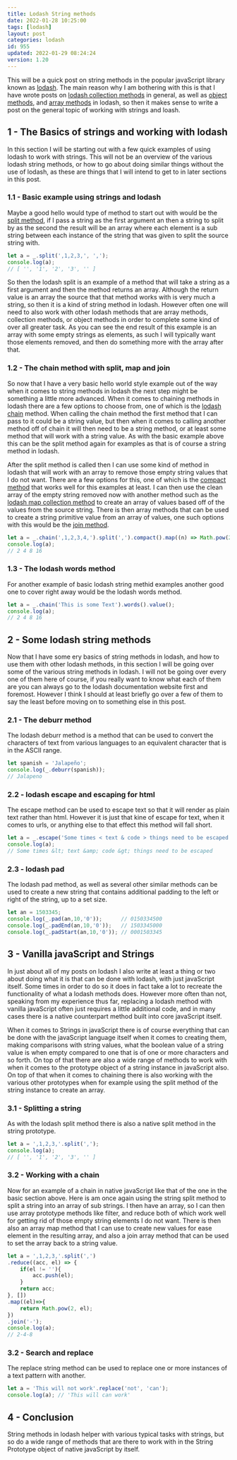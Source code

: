 ```yaml
---
title: Lodash String methods
date: 2022-01-28 10:25:00
tags: [lodash]
layout: post
categories: lodash
id: 955
updated: 2022-01-29 08:24:24
version: 1.20
---
```


This will be a quick post on string methods in the popular javaScript library known as [lodash](https://lodash.com/docs/4.17.15). The main reason why I am bothering with this is that I have wrote posts on [lodash collection methods](/2022/01/14/lodash_collection) in general, as well as [object methods](/2019/02/13/lodash_object/), and [array methods](/2019/02/14/lodash_array/) in lodash, so then it makes sense to write a post on the general topic of working with strings and loash.

<!-- more -->

## 1 - The Basics of strings and working with lodash

In this section I will be starting out with a few quick examples of using lodash to work with strings. This will not be an overview of the various lodash string methods, or how to go about doing similar things without the use of lodash, as these are things that I will intend to get to in later sections in this post.

### 1.1 - Basic example using strings and lodash

Maybe a good hello would type of method to start out with would be the [split method](/2018/12/03/lodash_split/), if I pass a string as the first argument an then a string to split by as the second the result will be an array where each element is a sub string between each instance of the string that was given to split the source string with.

```js
let a = _.split(',1,2,3,', ',');
console.log(a);
// [ '', '1', '2', '3', '' ]
```

So then the lodash split is an example of a method that will take a string as a first argument and then the method returns an array. Although the return value is an array the source that that method works with is very much a string, so then it is a kind of string method in lodash. However often one will need to also work with other lodash methods that are array methods, collection methods, or object methods in order to complete some kind of over all greater task. As you can see the end result of this example is an array with some empty strings as elements, as such I will typically want those elements removed, and then do something more with the array after that.

### 1.2 - The chain method with split, map and join

So now that I have a very basic hello world style example out of the way when it comes to string methods in lodash the next step might be something a little more advanced. When it comes to chaining methods in lodash there are a few options to choose from, one of which is the [lodash chain](/2018/11/11/lodash_chain/) method. When calling the chain method the first method that I can pass to it could be a string value, but then when it comes to calling another method off of chain it will then need to be a string method, or at least some method that will work with a string value. As with the basic example above this can be the split method again for examples as that is of course a string method in lodash.

After the split method is called then I can use some kind of method in lodash that will work with an array to remove those empty string values that I do not want. There are a few options for this, one of which is the [compact method](/2018/08/09/lodash_compact/) that works well for this examples at least. I can then use the clean array of the empty string removed now with another method such as the [lodash map collection method](/2018/02/02/lodash_map/) to create an array of values based off of the values from the source string. There is then array methods that can be used to create a string primitive value from an array of values, one such options with this would be the [join method](/2018/08/11/lodash_join/).

```js
let a = _.chain(',1,2,3,4,').split(',').compact().map((n) => Math.pow(2, n) ).join(' ').value();
console.log(a);
// 2 4 8 16
```

### 1.3 - The lodash words method

For another example of basic lodash string methid examples another good one to cover right away would be the lodash words method.

```js
let a = _.chain('This is some Text').words().value();
console.log(a);
// 2 4 8 16
```

## 2 - Some lodash string methods

Now that I have some ery basics of string methods in lodash, and how to use them with other lodash methods, in this section I will be going over some of the various string methods in lodash. I will not be going over every one of them here of course, if you really want to know what each of them are you can always go to the lodash documentation website first and foremost. However I think I should at least briefly go over a few of them to say the least before moving on to something else in this post.

### 2.1 - The deburr method

The lodash deburr method is a method that can be used to convert the characters of text from various languages to an equivalent character that is in the ASCII range.

```js
let spanish = 'Jalapeño';
console.log(_.deburr(spanish));
// Jalapeno
```

### 2.2 - lodash escape and escaping for html

The escape method can be used to escape text so that it will render as plain text rather than html. However it is just that kine of escape for text, when it comes to urls, or anything else to that effect this method will fall short.

```js
let a = _.escape('Some times < text & code > things need to be escaped');
console.log(a);
// Some times &lt; text &amp; code &gt; things need to be escaped
```

### 2.3 - lodash pad

The lodash pad method, as well as several other similar methods can be used to create a new string that contains additional padding to the left or right of the string, up to a set size.

```js
let an = 1503345; 
console.log(_.pad(an,10,'0'));      // 0150334500
console.log(_.padEnd(an,10,'0'));   // 1503345000
console.log(_.padStart(an,10,'0')); // 0001503345
```

## 3 - Vanilla javaScript and Strings

In just about all of my posts on lodash I also write at least a thing or two about doing what it is that can be done with lodash, with just javaScript itself. Some times in order to do so it does in fact take a lot to recreate the functionality of what a lodash methods does. However more often than not, speaking from my experience thus far, replacing a lodash method with vanilla javaScript often just requires a little additional code, and in many cases there is a native counterpart method built into core javaScript itself.

When it comes to Strings in javaScript there is of course everything that can be done with the javaScript language itself when it comes to creating them, making comparisons with string values, what the boolean value of a string value is when empty compared to one that is of one or more characters and so forth. On top of that there are also a wide range of methods to work with when it comes to the prototype object of a string instance in javaScript also. On top of that when it comes to chaining there is also working with the various other prototypes when for example using the split method of the string instance to create an array.

### 3.1 - Splitting a string

As with the lodash split method there is also a native split method in the string prototype.

```js
let a = ',1,2,3,'.split(',');
console.log(a);
// [ '', '1', '2', '3', '' ]
```

### 3.2 - Working with a chain

Now for an example of a chain in native javaScript like that of the one in the basic section above. Here is am once again using the string split method to split a string into an array of sub strings. I then have an array, so I can then use array prototype methods like filter, and reduce both of which work well for getting rid of those empty string elements I do not want. There is then also an array map method that I can use to create new values for ease element in the resulting array, and also a join array method that can be used to set the array back to a string value.

```js
let a = ',1,2,3,'.split(',')
.reduce((acc, el) => {
    if(el != ''){
        acc.push(el);
    }
    return acc;
}, [])
.map((el)=>{
    return Math.pow(2, el);
})
.join('-');
console.log(a);
// 2-4-8
```

### 3.2 - Search and replace

The replace string method can be used to replace one or more instances of a text pattern with another.

```js
let a = 'This will not work'.replace('not', 'can');
console.log(a); // 'This will can work'
```

## 4 - Conclusion

String methods in lodash helper with various typical tasks with strings, but so do a wide range of methods that are there to work with in the String Prototype object of native javaScript by itself.

